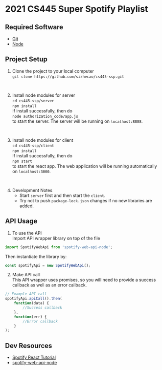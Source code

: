 # 2021 CS445 Super Spotify Playlist

## Required Software
 - [Git](https://git-scm.com/downloads)
 - [Node](https://nodejs.org/en/download/)

## Project Setup 
1. Clone the project to your local computer<br/>
`git clone https://github.com/sizhecao/cs445-ssp.git`
<br/>

2. Install node modules for server<br/>
`cd cs445-ssp/server`<br/>
`npm install`<br/>
If install successfully, then do <br/>`node authorization_code/app.js`<br/> to start the server. The server will be running on `localhost:8888`. 
<br/>

3. Install node modules for client<br/>
`cd cs445-ssp/client`<br/>
`npm install`<br/>
If install successfully, then do <br/>`npm start`<br/> to start the react app. The web application will be running automatically on `localhost:3000`. 
<br/>

4. Development Notes<br/>
   - Start `server` first and then start the `client`. 
   - Try not to push `package-lock.json` changes if no new libraries are added. 



## API Usage 
1. To use the API<br/>
Import API wrapper library on top of the file<br/>
```javascript
import SpotifyWebApi from 'spotify-web-api-node';
```
Then instantiate the library by: <br/>
```javascript
const spotifyApi = new SpotifyWebApi();
```
2. Make API call<br/>
This API wrapper uses promises, so you will need to provide a success callback as well as an error callback.<br/>
```javascript
// Example API call
spotifyApi.apiCall().then(
    function(data) {
        //Success callback
    }, 
    function(err) {
        //Error callback
    }
);
```



## Dev Resources
 - [Spotify React Tutorial](https://medium.com/@jonnykalambay/now-playing-using-spotifys-awesome-api-with-react-7db8173a7b13)
 - [spotify-web-api-node](https://github.com/thelinmichael/spotify-web-api-node)
